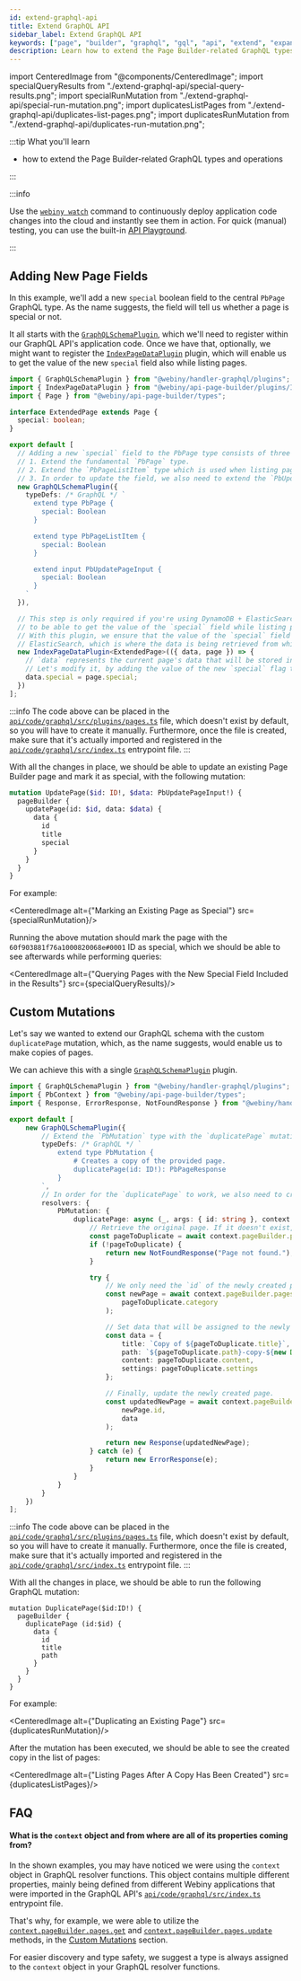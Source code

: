 ```yaml
---
id: extend-graphql-api
title: Extend GraphQL API
sidebar_label: Extend GraphQL API
keywords: ["page", "builder", "graphql", "gql", "api", "extend", "expand"]
description: Learn how to extend the Page Builder-related GraphQL types and operations.
---
```


import CenteredImage from "@components/CenteredImage";
import specialQueryResults from "./extend-graphql-api/special-query-results.png";
import specialRunMutation from "./extend-graphql-api/special-run-mutation.png";
import duplicatesListPages from "./extend-graphql-api/duplicates-list-pages.png";
import duplicatesRunMutation from "./extend-graphql-api/duplicates-run-mutation.png";

:::tip What you'll learn

- how to extend the Page Builder-related GraphQL types and operations

:::

:::info

Use the [`webiny watch`](/docs/how-to-guides/webiny-cli/use-watch-command) command to continuously deploy application code changes into the cloud and instantly see them in action. For quick (manual) testing, you can use the built-in [API Playground](/docs/how-to-guides/webiny-applications/admin-area/api-playground/).

:::

## Adding New Page Fields

In this example, we'll add a new `special` boolean field to the central `PbPage` GraphQL type. As the name suggests, the field will tell us whether a page is special or not.

It all starts with the [`GraphQLSchemaPlugin`](https://github.com/webiny/webiny-js/blob/v5.11.0/packages/handler-graphql/src/plugins/GraphQLSchemaPlugin.ts#L10), which we'll need to register within our GraphQL API's application code. Once we have that, optionally, we might want to register the [`IndexPageDataPlugin`](https://github.com/webiny/webiny-js/blob/v5.11.0/packages/api-page-builder/src/plugins/IndexPageDataPlugin.ts#L14) plugin, which will enable us to get the value of the new `special` field also while listing pages.

```ts title="api/code/graphql/src/plugins/pages.ts"
import { GraphQLSchemaPlugin } from "@webiny/handler-graphql/plugins";
import { IndexPageDataPlugin } from "@webiny/api-page-builder/plugins/IndexPageDataPlugin";
import { Page } from "@webiny/api-page-builder/types";

interface ExtendedPage extends Page {
  special: boolean;
}

export default [
  // Adding a new `special` field to the PbPage type consists of three steps:
  // 1. Extend the fundamental `PbPage` type.
  // 2. Extend the `PbPageListItem` type which is used when listing pages.
  // 3. In order to update the field, we also need to extend the `PbUpdatePageInput` input.
  new GraphQLSchemaPlugin({
    typeDefs: /* GraphQL */ `
      extend type PbPage {
        special: Boolean
      }

      extend type PbPageListItem {
        special: Boolean
      }

      extend input PbUpdatePageInput {
        special: Boolean
      }
    `
  }),

  // This step is only required if you're using DynamoDB + ElasticSearch setup and you want
  // to be able to get the value of the `special` field while listing pages.
  // With this plugin, we ensure that the value of the `special` field is also stored in
  // ElasticSearch, which is where the data is being retrieved from while listing pages.
  new IndexPageDataPlugin<ExtendedPage>(({ data, page }) => {
    // `data` represents the current page's data that will be stored in ElasticSearch.
    // Let's modify it, by adding the value of the new `special` flag to it.
    data.special = page.special;
  })
];
```

:::info
The code above can be placed in the [`api/code/graphql/src/plugins/pages.ts`](https://github.com/webiny/webiny-examples/blob/master/page-builder/extend-graphql-api/extend-page/api/code/graphql/src/plugins/pages.ts) file, which doesn't exist by default, so you will have to create it manually. Furthermore, once the file is created, make sure that it's actually imported and registered in the [`api/code/graphql/src/index.ts`](https://github.com/webiny/webiny-examples/blob/master/page-builder/extend-graphql-api/extend-page/api/code/graphql/src/index.ts) entrypoint file.
:::

With all the changes in place, we should be able to update an existing Page Builder page and mark it as special, with the following mutation:

```graphql
mutation UpdatePage($id: ID!, $data: PbUpdatePageInput!) {
  pageBuilder {
    updatePage(id: $id, data: $data) {
      data {
        id
        title
        special
      }
    }
  }
}
```

For example:

<CenteredImage alt={"Marking an Existing Page as Special"} src={specialRunMutation}/>

Running the above mutation should mark the page with the `60f903881f76a1000820068e#0001` ID as special, which we should be able to see afterwards while performing queries:

<CenteredImage alt={"Querying Pages with the New Special Field Included in the Results"} src={specialQueryResults}/>

## Custom Mutations

Let's say we wanted to extend our GraphQL schema with the custom `duplicatePage` mutation, which, as the name suggests, would enable us to make copies of pages.

We can achieve this with a single [`GraphQLSchemaPlugin`](https://github.com/webiny/webiny-js/blob/v5.11.0/packages/handler-graphql/src/plugins/GraphQLSchemaPlugin.ts#L10) plugin.

```ts title="api/code/graphql/src/plugins/pages.ts"
import { GraphQLSchemaPlugin } from "@webiny/handler-graphql/plugins";
import { PbContext } from "@webiny/api-page-builder/types";
import { Response, ErrorResponse, NotFoundResponse } from "@webiny/handler-graphql/responses";

export default [
    new GraphQLSchemaPlugin({
        // Extend the `PbMutation` type with the `duplicatePage` mutation.
        typeDefs: /* GraphQL */ `
            extend type PbMutation {
                # Creates a copy of the provided page.
                duplicatePage(id: ID!): PbPageResponse
            }
        `,
        // In order for the `duplicatePage` to work, we also need to create a resolver function.
        resolvers: {
            PbMutation: {
                duplicatePage: async (_, args: { id: string }, context: PbContext) => {
                    // Retrieve the original page. If it doesn't exist, immediately exit.
                    const pageToDuplicate = await context.pageBuilder.pages.get(args.id);
                    if (!pageToDuplicate) {
                        return new NotFoundResponse("Page not found.");
                    }

                    try {
                        // We only need the `id` of the newly created page.
                        const newPage = await context.pageBuilder.pages.create(
                            pageToDuplicate.category
                        );

                        // Set data that will be assigned to the newly created page.
                        const data = {
                            title: `Copy of ${pageToDuplicate.title}`,
                            path: `${pageToDuplicate.path}-copy-${new Date().getTime()}`,
                            content: pageToDuplicate.content,
                            settings: pageToDuplicate.settings
                        };

                        // Finally, update the newly created page.
                        const updatedNewPage = await context.pageBuilder.pages.update(
                            newPage.id,
                            data
                        );

                        return new Response(updatedNewPage);
                    } catch (e) {
                        return new ErrorResponse(e);
                    }
                }
            }
        }
    })
];
```

:::info
The code above can be placed in the [`api/code/graphql/src/plugins/pages.ts`](https://github.com/webiny/webiny-examples/blob/master/page-builder/extend-graphql-api/custom-mutations/api/code/graphql/src/plugins/pages.ts) file, which doesn't exist by default, so you will have to create it manually. Furthermore, once the file is created, make sure that it's actually imported and registered in the [`api/code/graphql/src/index.ts`](https://github.com/webiny/webiny-examples/blob/master/page-builder/extend-graphql-api/custom-mutations/api/code/graphql/src/index.ts) entrypoint file.
:::

With all the changes in place, we should be able to run the following GraphQL mutation:

```gql
mutation DuplicatePage($id:ID!) {
  pageBuilder {
    duplicatePage (id:$id) {
      data {
        id
        title
        path
      }
    }
  }
}
```

For example: 

<CenteredImage alt={"Duplicating an Existing Page"} src={duplicatesRunMutation}/>

After the mutation has been executed, we should be able to see the created copy in the list of pages:

<CenteredImage alt={"Listing Pages After A Copy Has Been Created"} src={duplicatesListPages}/>

## FAQ

#### What is the `context` object and from where are all of its properties coming from?

In the shown examples, you may have noticed we were using the `context` object in GraphQL resolver functions. This object contains multiple different properties, mainly being defined from different Webiny applications that were imported in the GraphQL API's [`api/code/graphql/src/index.ts`](https://github.com/webiny/webiny-examples/blob/master/page-builder/extend-graphql-api/custom-mutations/api/code/graphql/src/index.ts) entrypoint file.

That's why, for example, we were able to utilize the [`context.pageBuilder.pages.get`](https://github.com/webiny/webiny-js/blob/v5.11.0/packages/api-page-builder/src/graphql/crud/pages.crud.ts#L134) and [`context.pageBuilder.pages.update`](https://github.com/webiny/webiny-js/blob/v5.11.0/packages/api-page-builder/src/graphql/crud/pages.crud.ts#L606) methods, in the [Custom Mutations](/docs/how-to-guides/webiny-applications/page-builder/extend-graphql-api#custom-mutations) section.

For easier discovery and type safety, we suggest a type is always assigned to the `context` object in your GraphQL resolver functions.



